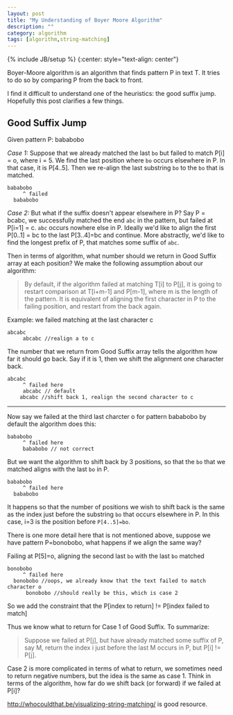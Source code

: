 ```yaml
---
layout: post
title: "My Understanding of Boyer Moore Algorithm"
description: ""
category: algorithm
tags: [algorithm,string-matching]
---
```

{% include JB/setup %}
{:center: style="text-align: center"}

Boyer-Moore algorithm is an algorithm that finds pattern P in text T. It tries to do so by comparing P from the back to front. 

I find it difficult to understand one of the heuristics: the good suffix jump. Hopefully this post clarifies a few things. 


Good Suffix Jump
----
Given pattern P: bababobo

*Case 1:*
Suppose that we already matched the last `bo` but failed to match P[i] = o, where i = 5. We find the last position where `bo` occurs elsewhere in P. In that case, it is P[4..5]. Then we re-align the last substring `bo` to the `bo` that is matched. 

~~~
bababobo
     ^ failed
  bababobo
~~~

*Case 2:*
But what if the suffix doesn't appear elsewhere in P? 
Say P = bcabc, we successfully matched the end `abc` in the pattern, but failed at P[i=1] = c. `abc` occurs nowhere else in P. Ideally we'd like to align the first P[0..1] = bc to the last P[3..4]=bc and continue. More abstractly, we'd like to find the longest prefix of P, that matches some suffix of `abc`. 

Then in terms of algorithm, what number should we return in Good Suffix array at each position?
We make the following assumption about our algorithm: 

> By default, if the algorithm failed at matching T[i] to P[j], it is going to restart comparison at T[i+m-1] and P[m-1], where m is the length of the pattern. It is equivalent of aligning the first character in P to the failing position, and restart from the back again. 

Example: we failed matching at the last character c
~~~
abcabc
     abcabc //realign a to c
~~~


The number that we return from Good Suffix array tells the algorithm how far it should go back. Say if it is 1, then we shift the alignment one character back. 

~~~
abcabc
     ^ failed here
     abcabc // default
    abcabc //shift back 1, realign the second character to c
~~~


----------

Now say we failed at the third last charcter o for pattern bababobo
by default the algorithm does this:

~~~
bababobo
     ^ failed here
     bababobo // not correct
~~~

But we want the algorithm to shift back by 3 positions, so that the `bo` that we matched aligns with the last `bo` in P. 

~~~
bababobo
     ^ failed here
  bababobo
~~~

It happens so that the number of positions we wish to shift back is the same as the index just before the substring `bo` that occurs elsewhere in P. In this case, i=3 is the position before `P[4..5]=bo`. 

There is one more detail here that is not mentioned above, suppose we have pattern P=bonobobo, what happens if we align the same way? 

Failing at P[5]=o, aligning the second last `bo` with the last `bo` matched

~~~
bonobobo
     ^ failed here
  bonobobo //oops, we already know that the text failed to match character o 
      bonobobo //should really be this, which is case 2
~~~

So we add the constraint that the P[index to return] != P[index failed to match]

Thus we know what to return for Case 1 of Good Suffix. To summarize:

> Suppose we failed at P[j], but have already matched some suffix of P, say M, return the index i just before the last M occurs in P, but P[i] != P[j]. 

Case 2 is more complicated in terms of what to return, we sometimes need to return negative numbers, but the idea is the same as case 1. Think in terms of the algorithm, how far do we shift back (or forward) if we failed at P[i]? 

http://whocouldthat.be/visualizing-string-matching/ is good resource.




